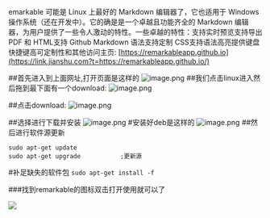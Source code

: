 emarkable 可能是 Linux 上最好的 Markdown 编辑器了，它也适用于 Windows 操作系统（还在开发中）。它的确是是一个卓越且功能齐全的 Markdown 编辑器，为用户提供了一些令人激动的特性。一些卓越的特性：支持实时预览支持导出 PDF 和 HTML支持 Github Markdown 语法支持定制 CSS支持语法高亮提供键盘快捷键高可定制性和其他访问主页: [https://remarkableapp.github.io](https://link.jianshu.com?t=https://remarkableapp.github.io/)


##首先进入到上面网址,打开页面是这样的
![image.png](https://upload-images.jianshu.io/upload_images/14555448-2289c23059fabb32.png?imageMogr2/auto-orient/strip%7CimageView2/2/w/1240)
##我们点击linux进入然后拖到最下面有一个download:
![image.png](https://upload-images.jianshu.io/upload_images/14555448-38627f76c2caf8e0.png?imageMogr2/auto-orient/strip%7CimageView2/2/w/1240)

##点击download:
![image.png](https://upload-images.jianshu.io/upload_images/14555448-9a4b9b75a8a786bc.png?imageMogr2/auto-orient/strip%7CimageView2/2/w/1240)

##选择进行下载并安装
![image.png](https://upload-images.jianshu.io/upload_images/14555448-e6d202f1de956d1c.png?imageMogr2/auto-orient/strip%7CimageView2/2/w/1240)
#安装好deb是这样的
![image.png](https://upload-images.jianshu.io/upload_images/14555448-034e157f9bd8772c.png?imageMogr2/auto-orient/strip%7CimageView2/2/w/1240)
##然后进行软件源更新
```
sudo apt-get update
sudo apt-get upgrade           ;更新源
```
#补足缺失的软件包
```sudo apt-get install -f ```

###找到remarkable的图标双击打开使用就可以了

![](https://upload-images.jianshu.io/upload_images/14555448-538b2c39aa73b169.png?imageMogr2/auto-orient/strip%7CimageView2/2/w/1240)

